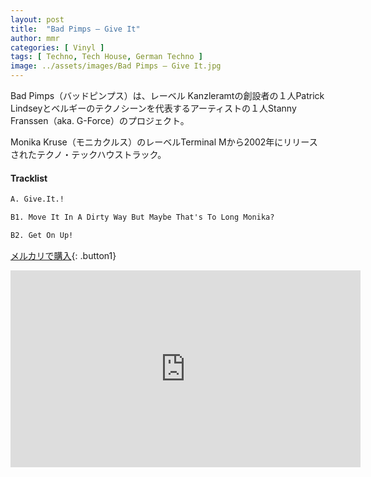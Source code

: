 ```yaml
---
layout: post
title:  "Bad Pimps – Give It"
author: mmr
categories: [ Vinyl ]
tags: [ Techno, Tech House, German Techno ]
image: ../assets/images/Bad Pimps – Give It.jpg
---
```


Bad Pimps（バッドピンプス）は、レーベル Kanzleramtの創設者の１人Patrick Lindseyとベルギーのテクノシーンを代表するアーティストの１人Stanny Franssen（aka. G-Force）のプロジェクト。

Monika Kruse（モニカクルス）のレーベルTerminal Mから2002年にリリースされたテクノ・テックハウストラック。

#### Tracklist
```md
A. Give.It.!

B1. Move It In A Dirty Way But Maybe That's To Long Monika?

B2. Get On Up!
```

[メルカリで購入](https://jp.mercari.com/item/m71741554299?afid=6142608987){: .button1}


<iframe width="560" height="315" src="https://www.youtube.com/embed/XiU2zYe4kYQ?si=6pcS7Tn_ZFjecY7H" title="YouTube video player" frameborder="0" allow="accelerometer; autoplay; clipboard-write; encrypted-media; gyroscope; picture-in-picture; web-share" referrerpolicy="strict-origin-when-cross-origin" allowfullscreen></iframe>